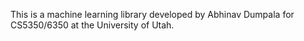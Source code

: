 This is a machine learning library developed by Abhinav Dumpala for CS5350/6350 at the University of Utah.
